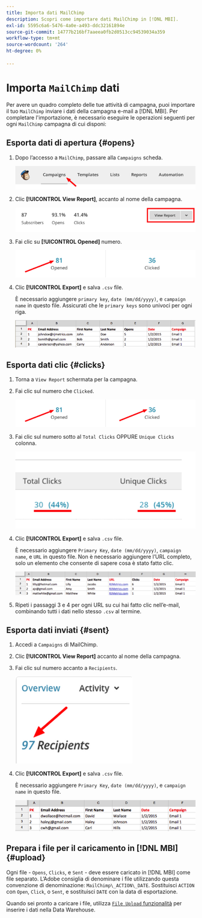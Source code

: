 ```yaml
---
title: Importa dati MailChimp
description: Scopri come importare dati MailChimp in [!DNL MBI].
exl-id: 5595c6a6-5476-4a0e-a493-ddc32161894e
source-git-commit: 14777b216bf7aaeea0fb2d0513cc94539034a359
workflow-type: tm+mt
source-wordcount: '264'
ht-degree: 0%

---
```


# Importa `MailChimp` dati

Per avere un quadro completo delle tue attività di campagna, puoi importare il tuo `MailChimp` inviare i dati della campagna e-mail a [!DNL MBI]. Per completare l&#39;importazione, è necessario eseguire le operazioni seguenti per ogni `MailChimp` campagna di cui disponi:

## Esporta dati di apertura {#opens}

1. Dopo l’accesso a `MailChimp`, passare alla `Campaigns` scheda.

   ![importa mailchimp 1](../../../assets/import-mailchimp-1.png)

1. Clic **[!UICONTROL View Report]**, accanto al nome della campagna.

   ![importa mailchimp 2](../../../assets/import-mailchimp-2.png)

1. Fai clic su **[!UICONTROL Opened]** numero.

   ![importa mailchimp 3](../../../assets/import-mailchimp-3.png)

1. Clic **[!UICONTROL Export]** e salva `.csv` file.

   È necessario aggiungere `primary key`, `date (mm/dd/yyyy)`, e `campaign name` in questo file. Assicurati che le `primary keys` sono univoci per ogni riga.

   ![importa mailchimp 4](../../../assets/import-mailchimp-4.png)

## Esporta dati clic {#clicks}

1. Torna a `View Report` schermata per la campagna.

1. Fai clic sul numero che `Clicked`.

   ![importa mailchimp 5](../../../assets/import-mailchimp-5.png)

1. Fai clic sul numero sotto al `Total Clicks` OPPURE `Unique Clicks` colonna.

   ![importa mailchimp 6](../../../assets/import-mailchimp-6.png)

1. Clic **[!UICONTROL Export]** e salva `.csv` file.

   È necessario aggiungere `Primary Key`, `date (mm/dd/yyyy)`, `campaign name`, e `URL` in questo file. Non è necessario aggiungere l’URL completo, solo un elemento che consente di sapere cosa è stato fatto clic.

   ![importa mailchimp 7](../../../assets/import-mailchimp-7.png)

1. Ripeti i passaggi 3 e 4 per ogni URL su cui hai fatto clic nell’e-mail, combinando tutti i dati nello stesso `.csv` al termine.

## Esporta dati inviati {#sent}

1. Accedi a `Campaigns` di MailChimp.

1. Clic **[!UICONTROL View Report]** accanto al nome della campagna.

1. Fai clic sul numero accanto a `Recipients`.

   ![importa mailchimp 8](../../../assets/import-mailchimp-8.png)

1. Clic **[!UICONTROL Export]** e salva `.csv` file.

   È necessario aggiungere `Primary Key`, `date (mm/dd/yyyy)`, e `campaign name` in questo file.

   ![importa mailchimp 9](../../../assets/import-mailchimp-9.png)

## Prepara i file per il caricamento in [!DNL MBI] {#upload}

Ogni file - `Opens`, `Clicks`, e `Sent` - deve essere caricato in [!DNL MBI] come file separato. L’Adobe consiglia di denominare i file utilizzando questa convenzione di denominazione: `MailChimp\_ACTION\_DATE`. Sostituisci `ACTION` con `Open`, `Click`, o `Sent`, e sostituisci `DATE` con la data di esportazione.

Quando sei pronto a caricare i file, utilizza [`File Upload` funzionalità](../connecting-data/using-file-uploader.md) per inserire i dati nella Data Warehouse.

